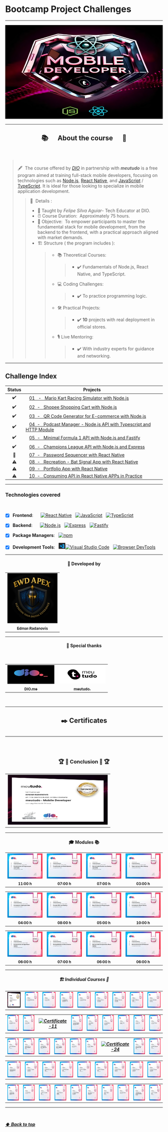 # Bootcamp Project Challenges

---

<p align="center">
<img src="github/logo_bootcamp.jpg" min-width="100px" width="600" min-height="100px" height="300px" alt="logo bootcamp">
</p>

---

<h2 align="center"> 📚&nbsp;&nbsp;&nbsp;&nbsp;&nbsp;&nbsp;About the course&nbsp;&nbsp;&nbsp;&nbsp;&nbsp;&nbsp;📝  </h2>
<br>

> <br>🖋️&nbsp;&nbsp;The course offered by _[DIO](https://www.dio.me/)_ in partnership with **_meutudo_** is a free program aimed at training full-stack mobile developers, focusing on technologies such as [Node.js](https://nodejs.org), [React Native](https://reactnative.dev/), and [JavaScript](https://developer.mozilla.org/en-US/docs/Web/JavaScript) / [TypeScript](https://www.typescriptlang.org/). It is ideal for those looking to specialize in mobile application development.
>
> > 🔎&nbsp;&nbsp;Details :
> >
> > - 🥇 Taught by _Felipe Silva Aguiar_- Tech Educator at DIO.
> >   <br>
> > - ⏰ Course Duration:&nbsp;&nbsp;Approximately 75 hours.
> >   <br>
> > - 🎯 Objective:&nbsp;&nbsp;To empower participants to master the fundamental stack for mobile development, from the backend to the frontend, with a practical approach aligned with market demands.
> >   <br>
> > - 🏗️ Structure ( the program includes ):
> >   > - 📚 Theoretical Courses:
> >   >   > - ✔️ Fundamentals of Node.js, React Native, and TypeScript.
> >   > - 💻 Coding Challenges:
> >   >   > - ✔️ To practice programming logic.
> >   > - 🛠️ Practical Projects:
> >   >   > - ✔️ **10** projects with real deployment in official stores.
> >   > - 🎙️ Live Mentoring:
> >   >   > - ✔️ With industry experts for guidance and networking.

---

## Challenge Index

| Status | &nbsp;&nbsp;&nbsp;&nbsp;&nbsp;&nbsp;&nbsp;&nbsp;&nbsp;&nbsp;&nbsp;&nbsp;&nbsp;&nbsp;&nbsp;&nbsp;&nbsp;&nbsp;&nbsp;&nbsp;&nbsp;&nbsp;&nbsp;&nbsp;&nbsp;&nbsp;&nbsp;&nbsp;&nbsp;&nbsp;&nbsp;&nbsp;&nbsp;&nbsp;&nbsp;&nbsp;&nbsp;&nbsp;&nbsp;&nbsp;&nbsp;&nbsp;&nbsp;&nbsp;&nbsp;&nbsp;&nbsp;&nbsp;&nbsp;Projects |
| :----: | :------------------------------------------------------------------------------------------------------------------------------------------------------------------------------------------------------------------------------------------------------------------------------------------------------------- |
|   ✔️   | &nbsp;&nbsp; [01&nbsp;&nbsp; - &nbsp;&nbsp;Mario Kart Racing Simulator with Node.js](https://github.com/ed-radanovis/Bootcamp-Mobile-Developer_Project-Challenges_06-2025/tree/master/project_challenges/01-mario_kart_racing_simulator)                                                                       |
|   ✔️   | &nbsp;&nbsp; [02&nbsp;&nbsp;- &nbsp;&nbsp;Shopee Shopping Cart with Node.js](https://github.com/ed-radanovis/Bootcamp-Mobile-Developer_Project-Challenges_06-2025/tree/master/project_challenges/02-shopee_shopping_cart)                                                                                      |
|   ✔️   | &nbsp;&nbsp; [03&nbsp;&nbsp;- &nbsp;&nbsp;QR Code Generator for E-commerce with Node.js](https://github.com/ed-radanovis/Bootcamp-Mobile-Developer_Project-Challenges_06-2025/tree/master/project_challenges/03-qr_code_generator)                                                                             |
|   ✔️   | &nbsp;&nbsp; [04&nbsp;&nbsp;- &nbsp;&nbsp;Podcast Manager - Node.js API with Typescript and HTTP Module](https://github.com/ed-radanovis/Bootcamp-Mobile-Developer_Project-Challenges_06-2025/tree/master/project_challenges/04-podcast_manager)                                                               |
|   ✔️   | &nbsp;&nbsp; [05&nbsp;&nbsp;- &nbsp;&nbsp;Minimal Formula 1 API with Node.js and Fastify](https://github.com/ed-radanovis/Bootcamp-Mobile-Developer_Project-Challenges_06-2025/tree/master/project_challenges/05-minimal_formula_1)                                                                            |
|   ✔️   | &nbsp;&nbsp; [06&nbsp;&nbsp;- &nbsp;&nbsp;Champions League API with Node.js and Express](https://github.com/ed-radanovis/Bootcamp-Mobile-Developer_Project-Challenges_06-2025/tree/master/project_challenges/06-champions_league)                                                                              |
|   📌   | &nbsp;&nbsp; [07&nbsp;&nbsp;- &nbsp;&nbsp;Password Sequencer with React Native](https://github.com/ed-radanovis/Bootcamp-Mobile-Developer_Project-Challenges_06-2025/tree/master/project_challenges/07-password_sequencer)                                                                                     |
|   ⚠️   | &nbsp;&nbsp; [08&nbsp;&nbsp;- &nbsp;&nbsp;Recreation - Bat Signal App with React Native](https://github.com/ed-radanovis/Bootcamp-Mobile-Developer_Project-Challenges_06-2025/tree/master/project_challenges/08-bat_signal)                                                                                    |
|   ⚠️   | &nbsp;&nbsp; [09&nbsp;&nbsp;- &nbsp;&nbsp;Portfolio App with React Native](https://github.com/ed-radanovis/Bootcamp-Mobile-Developer_Project-Challenges_06-2025/tree/master/project_challenges/09-portfolio-app)                                                                                               |
|   ⚠️   | &nbsp;&nbsp; [10&nbsp;&nbsp;- &nbsp;&nbsp;Consuming API in React Native APPs in Practice](https://github.com/ed-radanovis/Bootcamp-Mobile-Developer_Project-Challenges_06-2025/tree/master/project_challenges/10-apps_in_practice)                                                                             |

---

### Technologies covered

<br>

- [x] **Frontend**:&nbsp;&nbsp;&nbsp;&nbsp;&nbsp;&nbsp;[![React Native](https://img.shields.io/badge/-React_Native-333333?style=flat&logo=react&logoColor=61DAFB)](https://reactnative.dev/)&nbsp;&nbsp;&nbsp;[![JavaScript](https://img.shields.io/badge/-JavaScript-333333?style=flat&logo=javascript)](https://developer.mozilla.org/en-US/docs/Web/JavaScript)&nbsp;&nbsp;&nbsp;[![TypeScript](https://img.shields.io/badge/-TypeScript-333333?style=flat&logo=typescript&logoColor=2F74C0)](https://www.typescriptlang.org/)
      <br>

- [x] **Backend**:&nbsp;&nbsp;&nbsp;&nbsp;&nbsp;&nbsp;[![Node.js](https://img.shields.io/badge/-Node.js-333333?style=flat&logo=Node.js)](https://nodejs.org/)&nbsp;&nbsp;&nbsp;[![Express](https://img.shields.io/badge/-Express-333333?style=flat&logo=express)](https://expressjs.com/)&nbsp;&nbsp;&nbsp;[![Fastify](https://img.shields.io/badge/-Fastify-333333?style=flat&logo=fastify&logoColor=000000)](https://fastify.dev/)
      <br>

- [x] **Package Managers**:&nbsp;&nbsp;&nbsp;[![npm](https://img.shields.io/badge/-npm-333333?style=flat&logo=npm&logoColor=d31f25)](https://www.npmjs.com/)
      <br>

- [x] **Development Tools**:&nbsp;&nbsp;&nbsp;<img src="https://raw.githubusercontent.com/ed-radanovis/Soft-App-Memes-Machine-DIO-11-2022/6c046ddb9cd516f3cea41a8abbb1318fc3e6d8d1/assets/github/mini_logo_vscode.png" width="21px" alt="VS Code Icon">[![Visual Studio Code](https://img.shields.io/badge/-Visual_Studio_Code-333333?style=flat&logo=visual-studio-code&logoColor=007ACC)](https://code.visualstudio.com/)&nbsp;&nbsp;&nbsp;[![Browser DevTools](https://img.shields.io/badge/-Browser_DevTools-333333?style=flat&logo=google-chrome)](https://developer.chrome.com/docs/devtools/)

---

<h4 align="center">
  👤 Developed by 
<h4/>
<table align="center"
  <tr>
    <td align="center">
      <a href="https://www.linkedin.com/in/edmar-radanovis/">
        <img src="/github/Logo_EWD_APEX_pq320px.png" width="160px;"height="160px;" alt="Logo da EWD Apex"/><br>
      <sub>
        <b>Edmar Radanovis</b>
      </sub>
      </a>
    </td>
  </tr>
</table>

---

<h4 align="center">
  🤝 Special thanks
<h4/>
<br>
<table align="center"
  <tr>
    <td align="center">
      <a href="https://www.dio.me/">
        <img src="/github/logodio.jpg" width="150px;"height="60px;" alt="Logo da DIO"/><br>
      <sub>
        <b>DIO.me</b>
      </sub>
      </a>
    </td>
    <td align="center">
      <a href="https://meutudo.com.br/">
        <img src="/github/logomeutudo.jpg" width="150px;"height="60px;" alt="Logo da meutudo."/><br>
      <sub>
        <b>meutudo.</b>
      </sub>
      </a>
    </td>
  </tr>
</table>
<br>

---

<h2 align="center">
  ✒️ Certificates 
<h2/>

---

<br>

<h3 align="center">
  🏆 🥇 Conclusion 🥇 🏆
<h3/>

<table align="center">
  <tr>
  <td align="center">
    <a href="INSERIR">
      <img src="/certificates/_Conclusao_Certificado_final_75hs.jpg" width="320px;" height="160px;" alt="Module certificate-3"/>
      </a>
    </td>
  </tr>
</table>

---

<h4 align="center">
  🎓 Modules 📚
<h4/>

<table align="center">
  <tr>
<td align="center">
    <a href="https://www.dio.me/certificate/L9FXNTKS/share">
      <img src="/certificates/modulo_Certificado 0_Fundamentos de Programação com NodeJS.jpg" width="160px;" height="80px;" alt="Module certificate-0"/>
      </a>
      <sub>11:00 h</sub><br>
    </td>
    <td align="center">
    <a href="https://www.dio.me/certificate/8NWGQWZO/share">
      <img src="/certificates/modulo_Certificado 1_Trabalhando com Node Modules.jpg" width="160px;" height="80px;" alt="Module certificate-1"/>
      </a>
      <sub>07:00 h</sub><br>
    </td>
    <td align="center">
    <a href="https://www.dio.me/certificate/W0DXRX7J/share">
      <img src="/certificates/modulo_Certificado 2_Gerenciando Pacotes NodeJS com NPM.jpg" width="160px;" height="80px;" alt="Module certificate-2"/>
      </a>
      <sub>07:00 h</sub><br>
    </td>
    <td align="center">
    <a href="https://www.dio.me/certificate/D464PXNL/share">
      <img src="/certificates/modulo_Certificado 3_Typescript para Devs NodeJS.jpg" width="160px;" height="80px;" alt="Module certificate-3"/>
      </a>
      <sub>03:00 h</sub><br>
    </td>
  </tr>
</table>
<table align="center">
  <tr>
  <td align="center">
    <a href="https://www.dio.me/certificate/VX2IHLIW/share">
      <img src="/certificates/modulo_Certificado 4_Introdução a Aplicações Web.jpg" width="160px;" height="80px;" alt="Module certificate-40"/>
      </a>
      <sub>04:00 h</sub><br>
    </td>
    <td align="center">
    <a href="INSERIR">
      <img src="/certificates/modulo_Certificado 5_Criando APIs com NodeJS.jpg" width="160px;" height="80px;" alt="Module certificate-5"/>
      </a>
      <sub>08:00 h</sub><br>
    </td>
    <td align="center">
    <a href="INSERIR">
      <img src="/certificates/modulo_Certificado 6_Boas Práticas de Programação.jpg" width="160px;" height="80px;" alt="Module certificate-6"/>
      </a>
      <sub>05:00 h</sub><br>
    </td>
    <td align="center">
    <a href="INSERIR">
      <img src="/certificates/modulo_Certificado 7_Introdução a React Native.jpg" width="160px;" height="80px;" alt="Module certificate-7"/>
      </a>
      <sub>10:00 h</sub><br>
    </td>
  </tr>
</table>
<table align="center">
  <tr>
  <td align="center">
    <a href="INSERIR">
      <img src="/certificates/modulo_Certificado 8_Fundamentos de Apps React.jpg" width="160px;" height="80px;" alt="Module certificate-8"/>
      </a>
      <sub>06:00 h</sub><br>
    </td>
    <td align="center">
    <a href="INSERIR">
      <img src="/certificates/modulo_Certificado 9_Navegabilidade no React Native.jpg" width="160px;" height="80px;" alt="Module certificate-9"/>
      </a>
      <sub>07:00 h</sub><br>
    </td>
    <td align="center">
    <a href="INSERIR">
      <img src="/certificates/modulo_Certificado 10_Gerenciando Componentes React Native.jpg" width="160px;" height="80px;" alt="Module certificate-10"/>
      </a>
      <sub>06:00 h</sub><br>
    </td>
    <td align="center">
    <a INSERIR">
      <img src="/certificates/modulo_Certificado 11_Desenvolvimento IA Powered.jpg" width="160px;" height="80px;" alt="Module certificate-11"/>
      </a>
      <sub>06:00 h</sub><br>
    </td>
  </tr>
</table>

---

<h5 align="center">
  🏗️ Individual Courses 📗
<h5/>

<table align="center">
  <tr>
    <td align="center">
    <a href="https://www.dio.me/certificate/KQO7KNFP/share">
      <img src="/certificates/Certificado 0_Desenvolvimento Mobile com a meutudo.jpg" width="160px;" height="50px;" alt="Certificate-0"/>
      </a><br>
    </td>
    <td align="center">
    <a href="https://www.dio.me/certificate/GBAJ1XNG/share">
      <img src="/certificates/Certificado 1_Bem-Vindo ao Mundo do NodeJS.jpg" width="160px;" height="50px;" alt="Certificate-1"/>
      </a><br>
    </td>
    <td align="center">
    <a href="https://www.dio.me/certificate/PB9PSUWG/share">
      <img src="/certificates/Certificado 2_Introdução ao NodeJS.jpg" width="160px;" height="50px;" alt="Certificate-2"/>
      </a><br>
    </td>
    <td align="center">
    <a href="https://www.dio.me/certificate/XIUYMS5R/share">
      <img src="/certificates/Certificado 3_Instalando Ambiente de Desenvolvimento NodeJS.jpg" width="160px;" height="50px;" alt="Certificate-3"/>
      </a><br>
    </td>
    <td align="center">
    <a href="https://www.dio.me/certificate/3BSXCAFZ/share">
      <img src="/certificates/Certificado 4_Inicializando Projetos NodeJS.jpg" width="160px;" height="50px;" alt="Certificate-4"/>
      </a><br>
    </td>
    <td align="center">
    <a href="https://www.dio.me/certificate/DCKUAGMI/share">
      <img src="/certificates/Certificado 5_Simulador de Corridas do Mario.jpg" width="160px;" height="50px;" alt="Certificate-5"/>
      </a><br>
    </td>
    <td align="center">
    <a href="https://www.dio.me/certificate/AHQDXSZG/share">
      <img src="/certificates/Certificado 6_Modularização de Projetos NodeJS com CommonJS.jpg" width="160px;" height="50px;" alt="Certificate-6"/>
      </a><br>
    </td>
    <td align="center">
    <a href="https://www.dio.me/certificate/HP6JJGBG/share">
      <img src="/certificates/Certificado 7_Modularização com EcmaScript Modules.jpg" width="160px;" height="50px;" alt="Certificate-7"/>
      </a><br>
    </td>
    <td align="center">
    <a href="https://www.dio.me/certificate/RLRKXDC8/share">
      <img src="/certificates/Certificado 8_Carrinho de Compras da Shopee com NodeJS.jpg" width="160px;" height="50px;" alt="Certificate-8"/>
      </a><br>
    </td>
  </tr>
</table>
<table align="center">
  <tr>
    <td align="center">
    <a href="https://www.dio.me/certificate/BYXUIEWO/share">
      <img src="/certificates/Certificado 9_Gerenciando pacotes com NodeJS.jpg" width="160px;" height="50px;" alt="Certificate-9"/>
      </a><br>
    </td>
    <td align="center">
    <a href="https://www.dio.me/certificate/1LLVX3LA/share">
      <img src="/certificates/Certificado 10_NPM Scripts em NodeJS.jpg" width="160px;" height="50px;" alt="Certificate-10"/>
      </a><br>
    </td>
    <td align="center">
    <a href="https://www.dio.me/certificate/L2HDYUPM/share">
      <img src="/certificates/Certificado 11_Gerenciando Variáveis de Ambientes com NPM.jpg" width="160px;" height="50px;" alt="Certificate-11"/>
      </a><br>
    </td>
    <td align="center">
    <a href="https://www.dio.me/certificate/IEDEJWPO/share">
      <img src="/certificates/Certificado 12_Criando um Gerador de QR Codes para E-commerces com NodeJS.jpg" width="160px;" height="50px;" alt="Certificate-12"/>
      </a><br>
    </td>
    <td align="center">
    <a href="https://www.dio.me/certificate/VXFCWPEH/share">
      <img src="/certificates/Certificado 13_Introdução a TypeScript e Supersets.jpg" width="160px;" height="50px;" alt="Certificate-13"/>
      </a><br>
    </td>
    <td align="center">
    <a href="https://www.dio.me/certificate/P6YMRPGY/share">
      <img src="/certificates/Certificado 14_Como configurar TypeScript em Projetos NodeJS.jpg" width="160px;" height="50px;" alt="Certificate-14"/>
      </a><br>
    </td>
    <td align="center">
    <a href="https://www.dio.me/certificate/IPD2N9D1/share">
      <img src="/certificates/Certificado 15_Debugging com NodeJS.jpg" width="160px;" height="50px;" alt="Certificate-15"/>
      </a><br>
    </td>
    <td align="center">
    <a href="https://www.dio.me/certificate/CIZCN64V/share">
      <img src="/certificates/Certificado 16_Como a Web Funciona.jpg" width="160px;" height="50px;" alt="Certificate-16"/>
      </a><br>
    </td>
    <td align="center">
    <a href="https://www.dio.me/certificate/AVTTCADZ/share">
      <img src="/certificates/Certificado 17_Como Funciona HTTP Protocol.jpg" width="160px;" height="50px;" alt="Certificate-17"/>
      </a><br>
    </td>
  </tr>
</table>
<table align="center">
  <tr>
    <td align="center">
    <a href="https://www.dio.me/certificate/K266UEE7/share">
      <img src="/certificates/Certificado 18_Introdução ao desenvolvimento de API.jpg" width="160px;" height="50px;" alt="Certificate-18"/>
      </a><br>
    </td>
    <td align="center">
    <a href="https://www.dio.me/certificate/MATVFLNS/share">
      <img src="/certificates/Certificado 19_Gerenciador de Podcasts API com NodeJS TS e HTTP module.jpg" width="160px;" height="50px;" alt="Certificate-19"/>
      </a><br>
    </td>
    <td align="center">
    <a href="https://www.dio.me/certificate/MATVFLNS/share">
      <img src="/certificates/Certificado 20_Criando uma Minimal API da Formula 1 com NodeJS e Fastify.jpg" width="160px;" height="50px;" alt="Certificate-20"/>
      </a><br>
    </td>
    <td align="center">
    <a href="INSERIR">
      <img src="/certificates/Certificado 21_Recriando a API da Champions League com NodeJS e Express.jpg" width="160px;" height="50px;" alt="Certificate-21"/>
      </a><br>
    </td>
    <td align="center">
    <a href="INSERIR">
      <img src="/certificates/Certificado 22_Introdução a Clean Code.jpg" width="160px;" height="50px;" alt="Certificate-22"/>
      </a><br>
    </td>
    <td align="center">
    <a href="INSERIR">
      <img src="/certificates/Certificado 23_Boas Praticas Para APIs RESTful.jpg" width="160px;" height="50px;" alt="Certificate-23"/>
      </a><br>
    </td>
    <td align="center">
    <a href="INSERIR">
      <img src="/certificates/Certificado 24_Introduçao ao React Native.jpg" width="160px;" height="50px;" alt="Certificate-24"/>
      </a><br>
    </td>
    <td align="center">
    <a href="https://www.dio.me/certificate/AVTTCADZ/share">
      <img src="/certificates/Certificado 25_Configurando seu Ambiente de Desenvolvimento para React.jpg" width="160px;" height="50px;" alt="Certificate-25"/>
      </a><br>
    </td>
    <td align="center">
    <a href="INSERIR">
      <img src="/certificates/Certificado 26_Primeiros Passos com React Native.jpg" width="160px;" height="50px;" alt="Certificate-18"/>
      </a><br>
    </td>
  </tr>
</table>
<table align="center">
  <tr>
    <td align="center">
    <a href="INSERIR">
      <img src="/certificates/Certificado 27_Sequenciador de senhas do Batman com React Native.jpg" width="160px;" height="50px;" alt="Certificate-27"/>
      </a><br>
    </td>
    <td align="center">
    <a href="INSERIR">
      <img src="/certificates/Certificado 28_Trabalhando Com Componentes no React Native.jpg" width="160px;" height="50px;" alt="Certificate-28"/>
      </a><br>
    </td>
    <td align="center">
    <a href="INSERIR">
      <img src="/certificates/Certificado 29_Flexbox e Responsividade no React.jpg" width="160px;" height="50px;" alt="Certificate-29"/>
      </a><br>
    </td>
    <td align="center">
    <a href="INSERIR">
      <img src="/certificates/Certificado 30_Gerenciando eventos no React.jpg" width="160px;" height="50px;" alt="Certificate-30"/>
      </a><br>
    </td>
    <td align="center">
    <a href="INSERIR">
      <img src="/certificates/Certificado 31_Desafio Recrie um app de Bat Sinal.jpg" width="160px;" height="50px;" alt="Certificate-31"/>
      </a><br>
    </td>
    <td align="center">
    <a href="INSERIR">
      <img src="/certificates/Certificado 32_Trabalhando com Hooks no React Native.jpg" width="160px;" height="50px;" alt="Certificate-32"/>
      </a><br>
    </td>
    <td align="center">
    <a href="INSERIR">
      <img src="/certificates/Certificado 33_Trabalhando com Navigation no React Native.jpg" width="160px;" height="50px;" alt="Certificate-33"/>
      </a><br>
    </td>
    <td align="center">
    <a href="INSERIR">
      <img src="/certificates/Certificado 34_Trabalhando com Stack Navigation no React Native.jpg" width="160px;" height="50px;" alt="Certificate-34"/>
      </a><br>
    </td>
    <td align="center">
    <a href="INSERIR">
      <img src="/certificates/Certificado 35_Trabalhando com Tab Navigation no React Native.jpg" width="160px;" height="50px;" alt="Certificate-35"/>
      </a><br>
    </td>
  </tr>
</table>
<table align="center">
  <tr>
    <td align="center">
    <a href="INSERIR">
      <img src="/certificates/Certificado 36_Trabalhando com Drawer Navigation no React Native.jpg" width="160px;" height="50px;" alt="Certificate-36"/>
      </a><br>
    </td>
    <td align="center">
    <a href="INSERIR">
      <img src="/certificates/Certificado 37_Criando seu App de Portfolio.jpg" width="160px;" height="50px;" alt="Certificate-37"/>
      </a><br>
    </td>
    <td align="center">
    <a href="INSERIR">
      <img src="/certificates/Certificado 38_Casos de Usos com Hooks no React Native.jpg" width="160px;" height="50px;" alt="Certificate-38"/>
      </a><br>
    </td>
    <td align="center">
    <a href="INSERIR">
      <img src="/certificates/Certificado 39_Trabalhando com Context API no React Native.jpg" width="160px;" height="50px;" alt="Certificate-39"/>
      </a><br>
    </td>
    <td align="center">
    <a href="INSERIR">
      <img src="/certificates/Certificado 40_Como Consumir API em APPs React Native na Pratica.jpg" width="160px;" height="50px;" alt="Certificate-40"/>
      </a><br>
    </td>
    <td align="center">
    <a href="INSERIR">
      <img src="/certificates/Certificado 41_Deploy de Aplicacoes React Native para Lojas com EAS.jpg" width="160px;" height="50px;" alt="Certificate-41"/>
      </a><br>
    </td>
    <td align="center">
    <a href="INSERIR">
      <img src="/certificates/Certificado 42_Introducao a Engenharia de Prompts.jpg" width="160px;" height="50px;" alt="Certificate-42"/>
      </a><br>
    </td>
    <td align="center">
    <a href="INSERIR">
      <img src="/certificates/Certificado 43_Tecnicas de Engenharia de Prompt.jpg" width="160px;" height="50px;" alt="Certificate-43"/>
      </a><br>
    </td>
    <td align="center">
    <a href="INSERIR">
      <img src="/certificates/Certificado 44_Conhecendo o GitHub Copilot.jpg" width="160px;" height="50px;" alt="Certificate-44"/>
      </a><br>
    </td>
    <td align="center">
    <a href="INSERIR">
      <img src="/certificates/Certificado 45_Configurando e Usando o GitHub Copilot.jpg" width="160px;" height="50px;" alt="Certificate-45"/>
      </a><br>
    </td>
  </tr>
</table>

---

<br>

[⬆ Back to top](#bootcamp-project-challenges)
